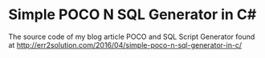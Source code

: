 # Simple POCO N SQL Generator in C#
The source code of my blog article POCO and SQL Script Generator found at http://err2solution.com/2016/04/simple-poco-n-sql-generator-in-c/
